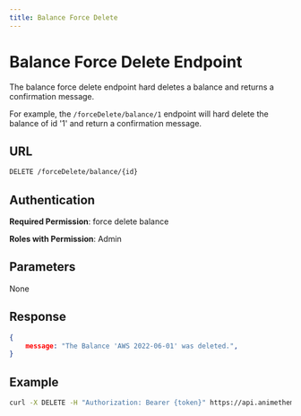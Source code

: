```yaml
---
title: Balance Force Delete
---
```


# Balance Force Delete Endpoint

The balance force delete endpoint hard deletes a balance and returns a confirmation message.

For example, the `/forceDelete/balance/1` endpoint will hard delete the balance of id '1' and return a confirmation message.

## URL

```sh
DELETE /forceDelete/balance/{id}
```

## Authentication

**Required Permission**: force delete balance

**Roles with Permission**: Admin

## Parameters

None

## Response

```json
{
    message: "The Balance 'AWS 2022-06-01' was deleted.",
}
```

## Example

```bash
curl -X DELETE -H "Authorization: Bearer {token}" https://api.animethemes.moe/forceDelete/balance/1
```
